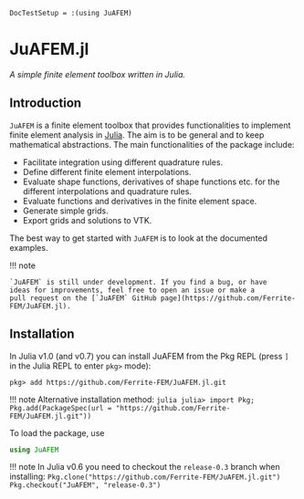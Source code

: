 ```@meta
DocTestSetup = :(using JuAFEM)
```

# JuAFEM.jl
*A simple finite element toolbox written in Julia.*

## Introduction
`JuAFEM` is a finite element toolbox that provides functionalities to implement finite element analysis in [Julia](https://github.com/JuliaLang/julia). The aim is to be general and to keep mathematical abstractions.
The main functionalities of the package include:

* Facilitate integration using different quadrature rules.
* Define different finite element interpolations.
* Evaluate shape functions, derivatives of shape functions etc. for the different interpolations and quadrature rules.
* Evaluate functions and derivatives in the finite element space.
* Generate simple grids.
* Export grids and solutions to VTK.

The best way to get started with `JuAFEM` is to look at the documented examples.


!!! note

    `JuAFEM` is still under development. If you find a bug, or have
    ideas for improvements, feel free to open an issue or make a
    pull request on the [`JuAFEM` GitHub page](https://github.com/Ferrite-FEM/JuAFEM.jl).

## Installation

In Julia v1.0 (and v0.7) you can install JuAFEM from the Pkg REPL (press `]` in the Julia
REPL to enter `pkg>` mode):

```
pkg> add https://github.com/Ferrite-FEM/JuAFEM.jl.git
```

!!! note
    Alternative installation method:
    ```julia
    julia> import Pkg; Pkg.add(PackageSpec(url = "https://github.com/Ferrite-FEM/JuAFEM.jl.git"))
    ```

To load the package, use

```julia
using JuAFEM
```

!!! note
    In Julia v0.6 you need to checkout the `release-0.3` branch when installing:
    ```
    Pkg.clone("https://github.com/Ferrite-FEM/JuAFEM.jl.git")
    Pkg.checkout("JuAFEM", "release-0.3")
    ```
